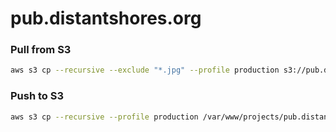 # pub.distantshores.org

### Pull from S3
```bash
aws s3 cp --recursive --exclude "*.jpg" --profile production s3://pub.distantshores.org /var/www/projects/pub.distantshores.org/public
```

### Push to S3
```bash
aws s3 cp --recursive --profile production /var/www/projects/pub.distantshores.org/public s3://pub.distantshores.org 
```
